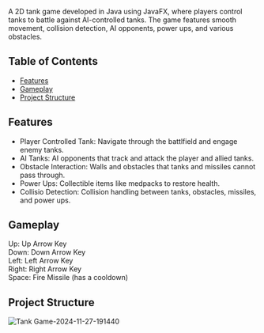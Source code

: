 A 2D tank game developed in Java using JavaFX, where players control tanks to battle against AI-controlled tanks. The game features smooth movement, collision detection, AI opponents, power ups, and various obstacles.

## Table of Contents
- [Features](#features)
- [Gameplay](#gameplay)
- [Project Structure](#project-structure)

## Features
- Player Controlled Tank: Navigate through the battlfield and engage enemy tanks.
- AI Tanks: AI opponents that track and attack the player and allied tanks.
- Obstacle Interaction: Walls and obstacles that tanks and missiles cannot pass through.
- Power Ups: Collectible items like medpacks to restore health.
- Collisio Detection: Collision handling between tanks, obstacles, missiles, and power ups.

## Gameplay
Up: Up Arrow Key<br>
Down: Down Arrow Key<br>
Left: Left Arrow Key<br>
Right: Right Arrow Key<br>
Space: Fire Missile (has a cooldown)<br>

## Project Structure
![Tank Game-2024-11-27-191440](https://github.com/user-attachments/assets/1d5a73bd-52b8-4a65-a6bf-e044e72ae1e9)

